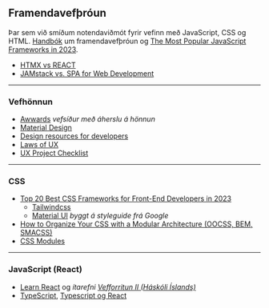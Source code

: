 ## Framendavefþróun 
Þar sem við smíðum notendaviðmót fyrir vefinn með JavaScript, CSS og HTML. [Handbók](https://frontendmasters.com/books/front-end-handbook/2019/) um framendavefþróun og [The Most Popular JavaScript Frameworks in 2023](https://theme-selection.medium.com/the-most-popular-javascript-frameworks-in-2021-a2fe62174df6).

- [HTMX vs REACT](https://www.builder.io/blog/htmx-vs-react)
- [JAMstack vs. SPA for Web Development](https://scand.com/company/blog/jamstack-vs-spa-for-web-development/)

---

### Vefhönnun 
* [Awwards](https://www.awwwards.com/) _vefsíður með áherslu á hönnun_
* [Material Design](https://material.io/)
* [Design resources for developers](https://github.com/bradtraversy/design-resources-for-developers)
* [Laws of UX](https://lawsofux.com/)
* [UX Project Checklist](https://uxchecklist.github.io/)

---

### CSS 
* [Top 20 Best CSS Frameworks for Front-End Developers in 2023](https://hackr.io/blog/best-css-frameworks)
  * [Tailwindcss](https://tailwindcss.com/)
  * [Material UI](https://mui.com/material-ui/) _byggt á styleguide frá Google_
* [How to Organize Your CSS with a Modular Architecture
(OOCSS, BEM, SMACSS)](https://snipcart.com/blog/organize-css-modular-architecture)
* [CSS Modules](https://css-tricks.com/css-modules-part-1-need/)


<!--
   * [Get started with Tailwind CSS](https://tailwindcss.com/docs/installation)
   * [Utility-First Fundamentals](https://tailwindcss.com/docs/utility-first)
   * [Tailwind CSS tutorial](https://tsh.io/blog/tailwind-css-tutorial/)
-->

---

### JavaScript (React)
- [Learn React](https://react.dev/learn) og _ítarefni [Vefforritun II (Háskóli Íslands)](https://github.com/vefforritun/vef2-2023/tree/main/namsefni/17.react#readme)_
- [TypeScript](https://www.typescriptlang.org/docs/handbook/typescript-in-5-minutes.html), [Typescript og React](https://react.dev/learn/typescript) 

<!--
---

### Greinar 
- [Ellert Smári](https://ellertsmarik.medium.com/)

   -->
<!--
    - [Learn React (Scrimba)](https://scrimba.com/learn/learnreact)
    - [React: Vefskólinn (Tækniskólinn)](https://io.vefskoli.is/guides) _sjá module 4_  
    - [React: Deep Dive Into Modern Web Development (Helsinki University)](https://fullstackopen.com/en/about)
-->

<!--
### Routing í JavaScript (vanilla)
- [How I Implemented my own SPA Routing System in Vanilla JS](https://medium.com/@bryanmanuele/how-i-implemented-my-own-spa-routing-system-in-vanilla-js-49942e3c4573)
- [Tiny Express-inspired client-side router](https://github.com/visionmedia/page.js)
- Template: [Build a state management system (pub/sub) with vanilla JavaScript](https://css-tricks.com/build-a-state-management-system-with-vanilla-javascript/)
- [Web Components, (Templates)](https://medium.com/javascript-in-plain-english/web-components-crash-course-b0a2feb11be1)
-->
